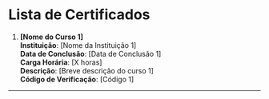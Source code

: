 # Lista de Certificados

1. **[Nome do Curso 1]**  
   **Instituição**: [Nome da Instituição 1]  
   **Data de Conclusão**: [Data de Conclusão 1]  
   **Carga Horária**: [X horas]  
   **Descrição**: [Breve descrição do curso 1]  
   **Código de Verificação**: [Código 1]  

---



